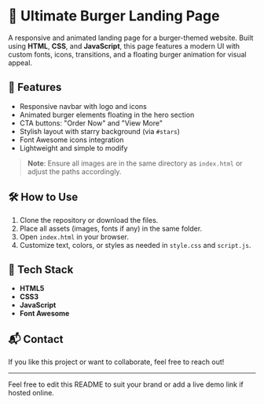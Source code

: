 # 🍔 Ultimate Burger Landing Page

A responsive and animated landing page for a burger-themed website. Built using **HTML**, **CSS**, and **JavaScript**, this page features a modern UI with custom fonts, icons, transitions, and a floating burger animation for visual appeal.

## 🚀 Features

- Responsive navbar with logo and icons
- Animated burger elements floating in the hero section
- CTA buttons: "Order Now" and "View More"
- Stylish layout with starry background (via `#stars`)
- Font Awesome icons integration
- Lightweight and simple to modify

> **Note**: Ensure all images are in the same directory as `index.html` or adjust the paths accordingly.

## 🛠️ How to Use

1. Clone the repository or download the files.
2. Place all assets (images, fonts if any) in the same folder.
3. Open `index.html` in your browser.
4. Customize text, colors, or styles as needed in `style.css` and `script.js`.

## 🧰 Tech Stack

- **HTML5**
- **CSS3**
- **JavaScript**
- **Font Awesome**

## 📬 Contact

If you like this project or want to collaborate, feel free to reach out!

---

Feel free to edit this README to suit your brand or add a live demo link if hosted online.
